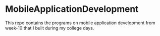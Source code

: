# MobileApplicationDevelopment
This repo contains the programs on mobile application development from week-10 that I built during my college days.
